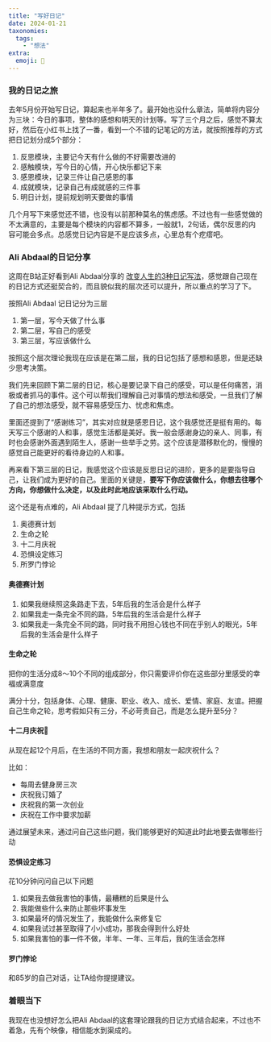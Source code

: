 ```yaml
---
title: "写好日记"
date: 2024-01-21
taxonomies:
  tags:
    - "想法"
extra:
  emoji: 📓
---
```


### 我的日记之旅

去年5月份开始写日记，算起来也半年多了。最开始也没什么章法，简单将内容分为三块：今日的事项，整体的感想和明天的计划等。写了三个月之后，感觉不算太好，然后在小红书上找了一番，看到一个不错的记笔记的方法，就按照推荐的方式把日记划分成5个部分：
1. 反思模块，主要记今天有什么做的不好需要改进的
2. 感触模块，写今日的心情，开心快乐都记下来
3. 感恩模块，记录三件让自己感恩的事
4. 成就模块，记录自己有成就感的三件事
5. 明日计划，提前规划明天要做的事情

几个月写下来感觉还不错，也没有以前那种莫名的焦虑感。不过也有一些感觉做的不太满意的，主要是每个模块的内容都不算多，一般就1，2句话，偶尔反思的内容可能会多点。总感觉日记内容是不是应该多点，心里总有个疙瘩吧。

### Ali Abdaal的日记分享

这周在B站正好看到Ali Abdaal分享的 [改变人生的3种日记写法](https://www.bilibili.com/video/BV1bN4y1v7E3)，感觉跟自己现在的日记方式还挺契合的，而且貌似我的层次还可以提升，所以重点的学习了下。

按照Ali Abdaal 记日记分为三层
1. 第一层，写今天做了什么事
2. 第二层，写自己的感受
3. 第三层，写应该做什么

按照这个层次理论我现在应该是在第二层，我的日记包括了感想和感恩，但是还缺少思考决策。

我们先来回顾下第二层的日记，核心是要记录下自己的感受，可以是任何痛苦，消极或者抓马的事件。这个可以帮我们理解自己对事情的想法和感受，一旦我们了解了自己的想法感受，就不容易感受压力、忧虑和焦虑。

里面还提到了“感谢练习”，其实对应就是感恩日记，这个我感觉还是挺有用的。每天写三个感谢的人和事，感觉生活都是美好。我一般会感谢身边的亲人、同事，有时也会感谢外面遇到陌生人，感谢一些举手之劳。这个应该是潜移默化的，慢慢的感觉自己能更好的看待身边的人和事。

再来看下第三层的日记，我感觉这个应该是反思日记的进阶，更多的是要指导自己，让我们成为更好的自己。里面的关键是，**要写下你应该做什么，你想去往哪个方向，你想做什么决定，以及此时此地应该采取什么行动。**

这个还是有点难的，Ali Abdaal 提了几种提示方式，包括
1. 奥德赛计划
2. 生命之轮
3. 十二月庆祝
4. 恐惧设定练习
5. 所罗门悖论


#### 奥德赛计划

1. 如果我继续照这条路走下去，5年后我的生活会是什么样子
2. 如果我走一条完全不同的路，5年后我的生活会是什么样子
3. 如果我走一条完全不同的路，同时我不用担心钱也不同在乎别人的眼光，5年后我的生活会是什么样子

#### 生命之轮

把你的生活分成8～10个不同的组成部分，你只需要评价你在这些部分里感受的幸福或满意度

满分十分，包括身体、心理、健康、职业、收入、成长、爱情、家庭、友谊。把握自己生命之轮，思考假如只有三分，不必苛责自己，而是怎么提升至5分？

#### 十二月庆祝🎉

从现在起12个月后，在生活的不同方面，我想和朋友一起庆祝什么？

比如：

- 每周去健身房三次
- 庆祝我订婚了
- 庆祝我的第一次创业
- 庆祝在工作中要求加薪

通过展望未来，通过问自己这些问题，我们能够更好的知道此时此地要去做哪些行动

#### 恐惧设定练习

花10分钟问问自己以下问题

1. 如果我去做我害怕的事情，最糟糕的后果是什么
2. 我能做些什么来防止那些坏事发生
3. 如果最坏的情况发生了，我能做什么来修复它
4. 如果我试过甚至取得了小小成功，那我会得到什么好处
5. 如果我害怕的事一件不做，半年、一年、三年后，我的生活会怎样

#### 罗门悖论

和85岁的自己对话，让TA给你提提建议。

### 着眼当下

我现在也没想好怎么把Ali Abdaal的这套理论跟我的日记方式结合起来，不过也不着急，先有个映像，相信能水到渠成的。
